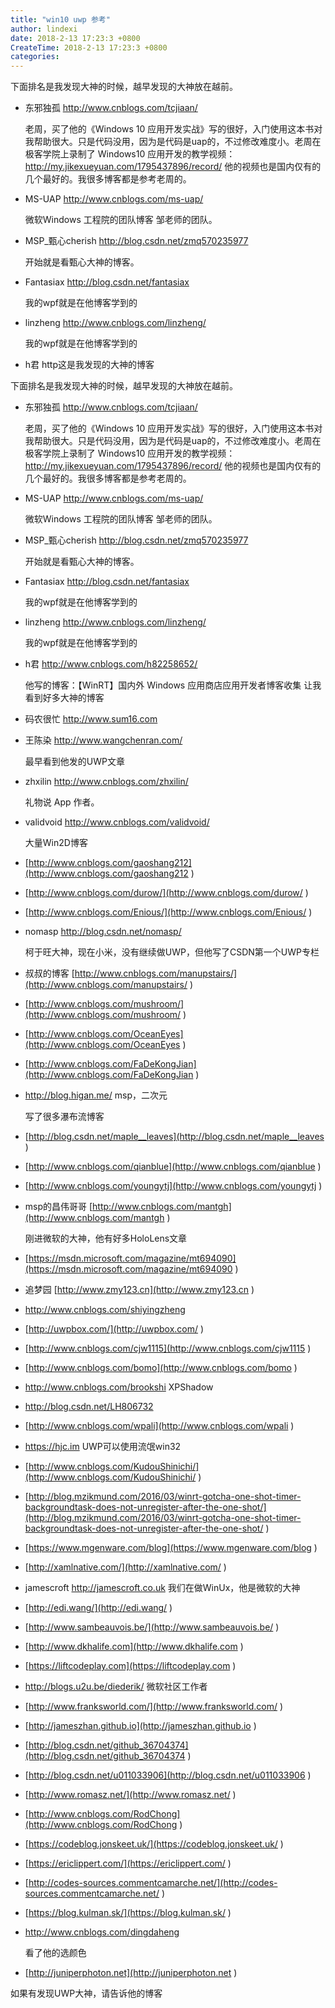 ```yaml
---
title: "win10 uwp 参考"
author: lindexi
date: 2018-2-13 17:23:3 +0800
CreateTime: 2018-2-13 17:23:3 +0800
categories: 
---
```



<!--more-->



<div id="toc"></div>

下面排名是我发现大神的时候，越早发现的大神放在越前。

 - 东邪独孤 http://www.cnblogs.com/tcjiaan/ 

   老周，买了他的《Windows 10 应用开发实战》写的很好，入门使用这本书对我帮助很大。只是代码没用，因为是代码是uap的，不过修改难度小。老周在极客学院上录制了 Windows10 应用开发的教学视频：http://my.jikexueyuan.com/1795437896/record/ 他的视频也是国内仅有的几个最好的。我很多博客都是参考老周的。

 - MS-UAP http://www.cnblogs.com/ms-uap/ 

   微软Windows 工程院的团队博客 邹老师的团队。

 - MSP_甄心cherish http://blog.csdn.net/zmq570235977 

   开始就是看甄心大神的博客。

 - Fantasiax http://blog.csdn.net/fantasiax 

   我的wpf就是在他博客学到的

 - linzheng http://www.cnblogs.com/linzheng/  

   我的wpf就是在他博客学到的

 - h君 http这是我发现的大神的博客

<!--more-->

<div id="toc"></div>

下面排名是我发现大神的时候，越早发现的大神放在越前。

 - 东邪独孤 http://www.cnblogs.com/tcjiaan/ 

   老周，买了他的《Windows 10 应用开发实战》写的很好，入门使用这本书对我帮助很大。只是代码没用，因为是代码是uap的，不过修改难度小。老周在极客学院上录制了 Windows10 应用开发的教学视频：http://my.jikexueyuan.com/1795437896/record/ 他的视频也是国内仅有的几个最好的。我很多博客都是参考老周的。

 - MS-UAP http://www.cnblogs.com/ms-uap/ 

   微软Windows 工程院的团队博客 邹老师的团队。

 - MSP_甄心cherish http://blog.csdn.net/zmq570235977 

   开始就是看甄心大神的博客。

 - Fantasiax http://blog.csdn.net/fantasiax 

   我的wpf就是在他博客学到的

 - linzheng http://www.cnblogs.com/linzheng/  

   我的wpf就是在他博客学到的

 - h君 http://www.cnblogs.com/h82258652/ 

   他写的博客：【WinRT】国内外 Windows 应用商店应用开发者博客收集 让我看到好多大神的博客

 - 码农很忙 http://www.sum16.com 

 - 王陈染 http://www.wangchenran.com/ 

   最早看到他发的UWP文章

 - zhxilin http://www.cnblogs.com/zhxilin/ 

   礼物说 App 作者。

 - validvoid http://www.cnblogs.com/validvoid/ 

   大量Win2D博客

 - [http://www.cnblogs.com/gaoshang212](http://www.cnblogs.com/gaoshang212 )

 - [http://www.cnblogs.com/durow/](http://www.cnblogs.com/durow/ )

 - [http://www.cnblogs.com/Enious/](http://www.cnblogs.com/Enious/ )

 - nomasp http://blog.csdn.net/nomasp/ 

   柯于旺大神，现在小米，没有继续做UWP，但他写了CSDN第一个UWP专栏

 - 叔叔的博客 [http://www.cnblogs.com/manupstairs/](http://www.cnblogs.com/manupstairs/ )

 - [http://www.cnblogs.com/mushroom/](http://www.cnblogs.com/mushroom/ )

 - [http://www.cnblogs.com/OceanEyes](http://www.cnblogs.com/OceanEyes )

 - [http://www.cnblogs.com/FaDeKongJian](http://www.cnblogs.com/FaDeKongJian )

 - http://blog.higan.me/ msp，二次元 

   写了很多瀑布流博客 

 - [http://blog.csdn.net/maple__leaves](http://blog.csdn.net/maple__leaves )

 - [http://www.cnblogs.com/qianblue](http://www.cnblogs.com/qianblue )

 - [http://www.cnblogs.com/youngytj](http://www.cnblogs.com/youngytj )

 - msp的昌伟哥哥 [http://www.cnblogs.com/mantgh](http://www.cnblogs.com/mantgh )

   刚进微软的大神，他有好多HoloLens文章

 - [https://msdn.microsoft.com/magazine/mt694090](https://msdn.microsoft.com/magazine/mt694090 )

 - 追梦园 [http://www.zmy123.cn](http://www.zmy123.cn )

 - http://www.cnblogs.com/shiyingzheng 

 - [http://uwpbox.com/](http://uwpbox.com/ )

 - [http://www.cnblogs.com/cjw1115](http://www.cnblogs.com/cjw1115 )

 - [http://www.cnblogs.com/bomo](http://www.cnblogs.com/bomo )

 - http://www.cnblogs.com/brookshi XPShadow

 - http://blog.csdn.net/LH806732 

 - [http://www.cnblogs.com/wpali](http://www.cnblogs.com/wpali )

 - https://hjc.im UWP可以使用流氓win32

 - [http://www.cnblogs.com/KudouShinichi/](http://www.cnblogs.com/KudouShinichi/ )

 - [http://blog.mzikmund.com/2016/03/winrt-gotcha-one-shot-timer-backgroundtask-does-not-unregister-after-the-one-shot/](http://blog.mzikmund.com/2016/03/winrt-gotcha-one-shot-timer-backgroundtask-does-not-unregister-after-the-one-shot/ )

 - [https://www.mgenware.com/blog](https://www.mgenware.com/blog )

 - [http://xamlnative.com/](http://xamlnative.com/ )

 - jamescroft http://jamescroft.co.uk 我们在做WinUx，他是微软的大神

 - [http://edi.wang/](http://edi.wang/ )

 - [http://www.sambeauvois.be/](http://www.sambeauvois.be/ )

 - [http://www.dkhalife.com](http://www.dkhalife.com )

 - [https://liftcodeplay.com](https://liftcodeplay.com )

 - http://blogs.u2u.be/diederik/ 微软社区工作者

 - [http://www.franksworld.com/](http://www.franksworld.com/ )

 - [http://jameszhan.github.io](http://jameszhan.github.io )

 - [http://blog.csdn.net/github_36704374](http://blog.csdn.net/github_36704374 )

 - [http://blog.csdn.net/u011033906](http://blog.csdn.net/u011033906 )

 - [http://www.romasz.net/](http://www.romasz.net/ )

 - [http://www.cnblogs.com/RodChong](http://www.cnblogs.com/RodChong )

 - [https://codeblog.jonskeet.uk/](https://codeblog.jonskeet.uk/ )

 - [https://ericlippert.com/](https://ericlippert.com/ )

 - [http://codes-sources.commentcamarche.net/](http://codes-sources.commentcamarche.net/ )

 - [https://blog.kulman.sk/](https://blog.kulman.sk/ )

 - http://www.cnblogs.com/dingdaheng 

   看了他的选颜色

 - [http://juniperphoton.net](http://juniperphoton.net )

如果有发现UWP大神，请告诉他的博客
